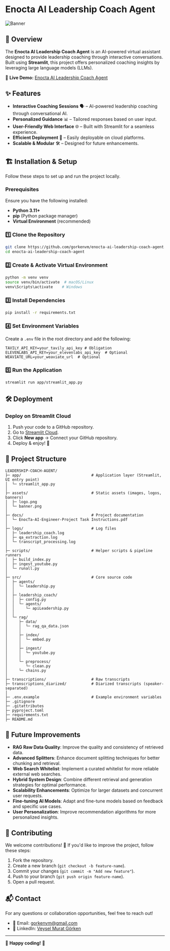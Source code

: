 # Enocta AI Leadership Coach Agent

![Banner](./assets/banner.png)


## 🚀 Overview
The **Enocta AI Leadership Coach Agent** is an AI-powered virtual assistant designed to provide leadership coaching through interactive conversations. Built using **Streamlit**, this project offers personalized coaching insights by leveraging large language models (LLMs).

🔗 **Live Demo:** [Enocta AI Leadership Coach Agent](https://enocta-ai-leadership-coach-agent.streamlit.app/)

## ✨ Features
- **Interactive Coaching Sessions** 🗣️ – AI-powered leadership coaching through conversational AI.
- **Personalized Guidance** 📊 – Tailored responses based on user input.
- **User-Friendly Web Interface** 🌐 – Built with Streamlit for a seamless experience.
- **Efficient Deployment** 🚀 – Easily deployable on cloud platforms.
- **Scalable & Modular** 🛠️ – Designed for future enhancements.

## 🏗️ Installation & Setup
Follow these steps to set up and run the project locally.

### Prerequisites
Ensure you have the following installed:
- **Python 3.11+**
- **pip** (Python package manager)
- **Virtual Environment** (recommended)

### 1️⃣ Clone the Repository
```bash
git clone https://github.com/gorkenvm/enocta-ai-leadership-coach-agent.git
cd enocta-ai-leadership-coach-agent
```

### 2️⃣ Create & Activate Virtual Environment
```bash
python -m venv venv
source venv/bin/activate  # macOS/Linux
venv\Scripts\activate    # Windows
```

### 3️⃣ Install Dependencies
```bash
pip install -r requirements.txt
```

### 4️⃣ Set Environment Variables
Create a `.env` file in the root directory and add the following:
```
TAVILY_API_KEY=your_tavily_api_key # Obligation
ELEVENLABS_API_KEY=your_elevenlabs_api_key  # Optional
WEAVIATE_URL=your_weaviate_url  # Optional
```


### 5️⃣ Run the Application
```bash
streamlit run app/streamlit_app.py
```

## 🛠 Deployment
### Deploy on Streamlit Cloud
1. Push your code to a GitHub repository.
2. Go to [Streamlit Cloud](https://share.streamlit.io/).
3. Click **New app** → Connect your GitHub repository.
5. Deploy & enjoy! 🚀

## 📂 Project Structure
```
LEADERSHIP-COACH-AGENT/
├─ app/                               # Application layer (Streamlit, UI entry point)
│  └─ streamlit_app.py
│
├─ assets/                            # Static assets (images, logos, banners)
│  ├─ logo.png
│  └─ banner.png
│
├─ docs/                              # Project documentation
│  └─ EnocTa-AI-Engineer-Project Task Instructions.pdf
│
├─ logs/                              # Log files
│  ├─ leadership_coach.log
│  ├─ qa_extraction.log
│  └─ transcript_processing.log
│
├─ scripts/                           # Helper scripts & pipeline runners
│  ├─ build_index.py
│  ├─ ingest_youtube.py
│  └─ runall.py
│
├─ src/                               # Core source code
│  ├─ agents/
│  │  └─ leadership.py
│  │
│  ├─ leadership_coach/
│  │  ├─ config.py
│  │  └─ agents/
│  │     └─ apiLeadership.py
│  │
│  └─ rag/
│     ├─ data/
│     │  └─ rag_qa_data.json
│     │
│     ├─ index/
│     │  └─ embed.py
│     │
│     ├─ ingest/
│     │  └─ youtube.py
│     │
│     └─ preprocess/
│        └─ clean.py
│     └─ chains.py
│
├─ transcriptions/                    # Raw transcripts
├─ transcriptions_diarized/           # Diarized transcripts (speaker-separated)
│
├─ .env.example                       # Example environment variables
├─ .gitignore
├─ .gitattributes
├─ pyproject.toml
├─ requirements.txt
├─ README.md

```


## 🔧 Future Improvements

- **RAG Raw Data Quality**: Improve the quality and consistency of retrieved data.
- **Advanced Splitters**: Enhance document splitting techniques for better chunking and retrieval.
- **Web Search Whitelist**: Implement a curated whitelist for more reliable external web searches.
- **Hybrid System Design**: Combine different retrieval and generation strategies for optimal performance.
- **Scalability Enhancements**: Optimize for larger datasets and concurrent user requests.
- **Fine-tuning AI Models**: Adapt and fine-tune models based on feedback and specific use cases.
- **User Personalization**: Improve recommendation algorithms for more personalized insights.



## 🤝 Contributing
We welcome contributions! 🚀 If you'd like to improve the project, follow these steps:
1. Fork the repository.
2. Create a new branch (`git checkout -b feature-name`).
3. Commit your changes (`git commit -m "Add new feature"`).
4. Push to your branch (`git push origin feature-name`).
5. Open a pull request.

## 📬 Contact
For any questions or collaboration opportunities, feel free to reach out!
- 📧 Email: gorkenvm@gmail.com
- 🔗 LinkedIn: [Veysel Murat Görken](https://www.linkedin.com/in/veysel-murat-gorken/)

---
🚀 **Happy coding!** 🎉

